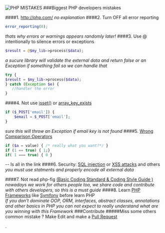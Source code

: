 ![PHP MISTAKES](http://i.memecaptain.com/gend_images/H1oGGQ.gif)
###Biggest PHP developers mistakes


####1. http://php.com/ 
  *no explanation*
####2. Turn OFF all error reporting
```php
error_reporting(0);
```
*thats why errors or warnings appears randomly later!*
####3. Use @ intentionally to silence errors or exceptions
```php
$result = @$my_lib->process($data);
```
 *a sucure library will validate the external data and return false or an Exception if something fail so we can handle that*  
```php
try {
$result = $my_lib->process($data);
} catch (Exception $e) {
   //handler the error
}
``` 
	 
 
####4. Not use [isset()](http://php.net/manual/en/function.isset.php) or [array_key_exists](http://php.net/manual/en/function.array-key-exists.php)
```php
if ($_POST['email']) {
    $email = $_POST['email'];
}
```
*sure this will throw an Exception if email key is not found*
####5. [Wrong Comparison Operators](http://php.net/manual/en/language.operators.comparison.php "http://php.net/manual/en/language.operators.comparison.php")
```php
if ($a = value) { /* really what you want?*/ }
if (1 == true) { 1;}
if( 1 === true) { 0 }
```
-- Is all in the link
####6.  Security: [SQL injection](http://en.wikipedia.org/wiki/SQL_injection "http://en.wikipedia.org/wiki/SQL_injection") or [XSS attacks](http://en.wikipedia.org/wiki/Cross-site_scripting "http://en.wikipedia.org/wiki/Cross-site_scripting") and others
*you must use statments and properly encode all external data*

####7. Not read php-fig [(Basic Coding Standard & Coding Style Guide )](http://www.php-fig.org/)
*nowadays we work for others people too, we share code and contribute with others developers, so this is a must guide*
####8. Learn [PHP Frameworks](https://github.com/ziadoz/awesome-php#frameworks) like [Symfony](symfony.com/) before learn PHP 	
*If you don't dominate OOP, ORM, interfaces, abstract classes,  annotations and other basics in PHP  you can not expect to  really understand what are you winning with this Framework*
###Contribute
#####Miss some others common mistake ? Make Edit and make a [Pull Request](https://github.com/juliomatcom/php-mistakes/compare "Pull request")

.


